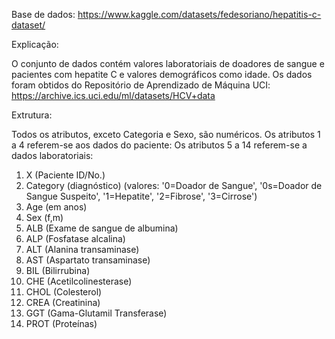 Base de dados: https://www.kaggle.com/datasets/fedesoriano/hepatitis-c-dataset/

Explicação:

O conjunto de dados contém valores laboratoriais de doadores de sangue e pacientes com hepatite C e valores demográficos como idade.
Os dados foram obtidos do Repositório de Aprendizado de Máquina UCI:  https://archive.ics.uci.edu/ml/datasets/HCV+data

Extrutura:

Todos os atributos, exceto Categoria e Sexo, são numéricos.
Os atributos 1 a 4 referem-se aos dados do paciente:
Os atributos 5 a 14 referem-se a dados laboratoriais:

1) X (Paciente ID/No.)
2) Category (diagnóstico) (valores: '0=Doador de Sangue', '0s=Doador de Sangue Suspeito', '1=Hepatite', '2=Fibrose', '3=Cirrose')
3) Age (em anos)
4) Sex (f,m)
5) ALB (Exame de sangue de albumina)
6) ALP (Fosfatase alcalina)
7) ALT (Alanina transaminase)
8) AST (Aspartato transaminase)
9) BIL (Bilirrubina) 
10) CHE (Acetilcolinesterase)
11) CHOL (Colesterol)
12) CREA (Creatinina)
13) GGT (Gama-Glutamil Transferase)
14) PROT (Proteínas)
